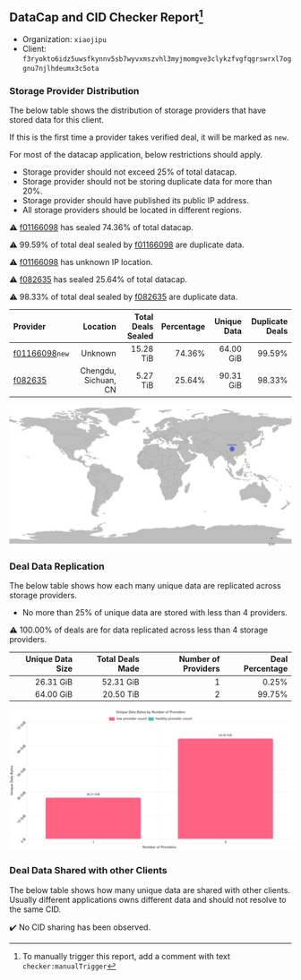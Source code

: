 ## DataCap and CID Checker Report[^1]
 - Organization: `xiaojipu`
 - Client: `f3ryokto6idz5uwsfkynnv5sb7wyvxmszvhl3myjmomgve3clykzfvgfqgrswrxl7oggnu7njlhdeumx3c5ota`
### Storage Provider Distribution
The below table shows the distribution of storage providers that have stored data for this client.

If this is the first time a provider takes verified deal, it will be marked as `new`.

For most of the datacap application, below restrictions should apply.
 - Storage provider should not exceed 25% of total datacap.
 - Storage provider should not be storing duplicate data for more than 20%.
 - Storage provider should have published its public IP address.
 - All storage providers should be located in different regions.

⚠️ [f01166098](https://filfox.info/en/address/f01166098) has sealed 74.36% of total datacap.

⚠️ 99.59% of total deal sealed by [f01166098](https://filfox.info/en/address/f01166098) are duplicate data.

⚠️ [f01166098](https://filfox.info/en/address/f01166098) has unknown IP location.

⚠️ [f082635](https://filfox.info/en/address/f082635) has sealed 25.64% of total datacap.

⚠️ 98.33% of total deal sealed by [f082635](https://filfox.info/en/address/f082635) are duplicate data.

| Provider                                                    |             Location | Total Deals Sealed | Percentage | Unique Data | Duplicate Deals |
| :---------------------------------------------------------- | -------------------: | -----------------: | ---------: | ----------: | --------------: |
| [f01166098](https://filfox.info/en/address/f01166098)`new`  |              Unknown |          15.28 TiB |     74.36% |   64.00 GiB |          99.59% |
| [f082635](https://filfox.info/en/address/f082635)           | Chengdu, Sichuan, CN |           5.27 TiB |     25.64% |   90.31 GiB |          98.33% |

![Provider Distribution](https://raw.githubusercontent.com/data-preservation-programs/filplus-checker-assets/main/filecoin-project/filecoin-plus-large-datasets/issues/337/1671095076416.png)
### Deal Data Replication
The below table shows how each many unique data are replicated across storage providers.
- No more than 25% of unique data are stored with less than 4 providers.

⚠️ 100.00% of deals are for data replicated across less than 4 storage providers.

| Unique Data Size | Total Deals Made | Number of Providers | Deal Percentage |
| ---------------: | ---------------: | ------------------: | --------------: |
|        26.31 GiB |        52.31 GiB |                   1 |           0.25% |
|        64.00 GiB |        20.50 TiB |                   2 |          99.75% |

![Replication Distribution](https://raw.githubusercontent.com/data-preservation-programs/filplus-checker-assets/main/filecoin-project/filecoin-plus-large-datasets/issues/337/1671095077007.png)
### Deal Data Shared with other Clients
The below table shows how many unique data are shared with other clients.
Usually different applications owns different data and should not resolve to the same CID.

✔️ No CID sharing has been observed.

[^1]: To manually trigger this report, add a comment with text `checker:manualTrigger`
